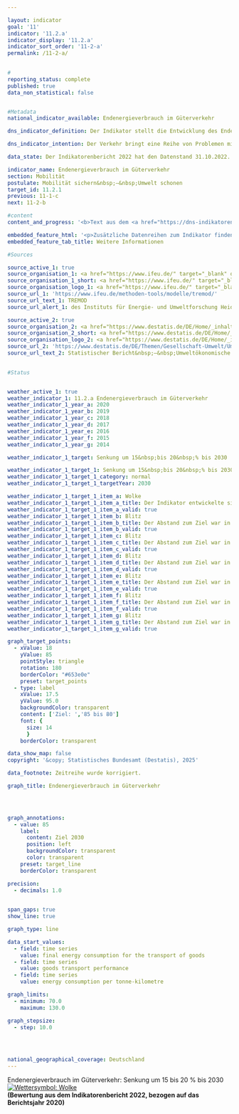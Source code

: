 ```yaml
---

layout: indicator        
goal: '11'        
indicator: '11.2.a'        
indicator_display: '11.2.a'        
indicator_sort_order: '11-2-a'        
permalink: /11-2-a/        
        

#
reporting_status: complete        
published: true        
data_non_statistical: false        


#Metadata        
national_indicator_available: Endenergieverbrauch im Güterverkehr        

dns_indicator_definition: Der Indikator stellt die Entwicklung des Endenergieverbrauchs für den Transport von Gütern im Inland in der Binnenschifffahrt, im Eisenbahn- und im Straßengüterverkehr dar.        

dns_indicator_intention: Der Verkehr bringt eine Reihe von Problemen mit sich. So beeinträchtigen etwa Lärm und Luftschadstoffe die Lebensqualität insbesondere in Städten und verkehrsbedingte Emissionen tragen zum Klimawandel bei. Der Ausstoß von schädlichen Treibhausgasen (<abbr title="Treibhausgas" tabindex="0">THG</abbr>) steht in engem Zusammenhang mit der im Verkehr verbrauchten Energie.<br>Ziel ist es den Endenergieverbrauch im Güterverkehr bis zum Jahr 2030&nbsp;um 15&nbsp;bis 20&nbsp;% gegenüber 2005&nbsp;zu senken.        

data_state: Der Indikatorenbericht 2022 hat den Datenstand 31.10.2022. Die Daten auf dieser Plattform werden regelmäßig aktualisiert, sodass online aktuellere Daten verfügbar sein können als im <a href="https://dns-indikatoren.de/assets/Publikationen/Indikatorenberichte/2022.pdf">Indikatorenbericht 2022</a> veröffentlicht.        

indicator_name: Endenergieverbrauch im Güterverkehr        
section: Mobilität        
postulate: Mobilität sichern&nbsp;–&nbsp;Umwelt schonen        
target_id: 11.2.1        
previous: 11-1-c        
next: 11-2-b        

#content         
content_and_progress: '<b>Text aus dem <a href="https://dns-indikatoren.de/assets/Publikationen/Indikatorenberichte/2022.pdf">Indikatorenbericht 2022&nbsp;</a></b><br><br>Die Daten zum Endenergieverbrauch im Inland werden der Transport-Emission-Model (<abbr title="Transport Emission Model" tabindex="0">TREMOD</abbr>-)Datenbank des Instituts für Energie- und Umweltforschung (<abbr title="Institut für Energie- und Umweltforschung Heidelberg gGmbH" tabindex="0">ifeu</abbr>) entnommen. <abbr title="Transport Emission Model" tabindex="0">TREMOD</abbr> ist ein Modell zur Bewertung von Verkehrsemissionen. Die Daten enthalten die Treibstoffverbräuche innerhalb Deutschlands unabhängig vom Ort der Betankung. Als Endenergie wird der direkt im Verkehr genutzte Teil der Energie bezeichnet. Die Umwandlungsverluste während der Herstellung der Kraftstoffe sowie eventuelle Leitungsverluste bleiben hierbei unberücksichtigt.<br><br>Die Beförderungsleistungen des Güterverkehrs zur Berechnung des spezifischen Energieverbrauchs in diesem Sektor stammen auch aus <abbr title="Transport Emission Model" tabindex="0">TREMOD</abbr>. Dabei wird der Güterverkehr über den Luftweg nicht mit einbezogen, da er vergleichsweise sehr gering ist.<br><br>Der Indikator zum Endenergieverbrauch im Güterverkehr bezieht sich definitionsgemäß auf den Verbrauch im Inland. Die Einflüsse der zunehmenden Auslandsverflechtung der deutschen Wirtschaft im Rahmen der Globalisierung werden nur unzureichend wiedergegeben.<br><br>Neben dem Energieverbrauch wird ergänzend auch die Energieeffizienz dargestellt, also der Energieverbrauch je Tonnenkilometer. Die Anzahl der Tonnenkilometer gibt Aufschluss darüber, inwieweit sich die Verkehrsleistung, also die transportierte Menge in Tonnen je gefahrenen Kilometer, ändert.<br><br>Der Endenergieverbrauch in der Güterbeförderung ist im Jahr 2020&nbsp;gegenüber 2005&nbsp;–&nbsp;entgegen dem angestrebten Ziel der Bundesregierung&nbsp;–&nbsp;um 1,8&nbsp;% angestiegen. Er hat damit einen Anteil von 28,7&nbsp;%<sup>1</sup> am gesamten Endenergieverbrauch des Verkehrs erreicht. Der starke Anstieg ist vor allem dem Gütertransport auf der Straße zuzuschreiben. Der Endenergieverbrauch im Straßengüterverkehr hat in diesem Zeitraum um 3,8&nbsp;% zugenommen, während bei der Bahn und der Binnenschifffahrt der Verbrauch deutlich reduziert wurde (–17,9&nbsp;<abbr title="beziehungsweise" tabindex="0">bzw.</abbr> –32,7&nbsp;%).<br><br>Im gleichen Zeitraum hat sich die Güterbeförderungsleistung um 15,9&nbsp;% erhöht. Bei vergleichbarem Energieverbrauch in den Jahren 2005&nbsp;und 2020&nbsp;konnte dadurch eine deutliche Effizienzsteigerung um 12,2&nbsp;% in diesem Zeitraum erreicht werden.<br><br>Während der Wirtschaftskrise von 2009&nbsp;ist die preisbereinigte Bruttowertschöpfung im Verarbeitenden Gewerbe mit knapp 20&nbsp;% besonders stark zurückgegangen. Dieser starke Einbruch wirkte sich insbesondere auf den Verkehrssektor aus, da dieser unmittelbar auf die Zu- und Abnahme der Warenproduktion reagiert. Die daraus resultierende geringere Auslastung der Transportkapazitäten erklärt den leichten Anstieg des durchschnittlichen Energieverbrauchs je Tonnenkilometer, obwohl der absolute Energieverbrauch insgesamt während der Krisenjahre stark zurückging.<br><br>Nach der Krise hat sich die Transportbranche schnell wieder erholt und die Beförderungsleistung lag schon im Jahr 2010&nbsp;45&nbsp;Milliarden Tonnenkilometer über dem Wert von 2005. Im Jahr 2015&nbsp;wurde das Vorkrisenniveau aus dem Jahr 2008&nbsp;überschritten. Die Steigerung setzte sich mit 12&nbsp;% bis zum Jahr 2019&nbsp;gegenüber 2010&nbsp;fort. Gleichzeitig stieg der Energieverbrauch jedoch nur um 4,3&nbsp;%, was zu einer Effizienzsteigerung in diesem Zeitraum von 6,9&nbsp;% führte. Im ersten Pandemiejahr zeigt sich eine Umkehr der Entwicklung. So reduzierte sich 2020&nbsp;gegenüber 2019&nbsp;der Energieverbrauch um 3,2&nbsp;% und das Transportaufkommen um 4,3&nbsp;%. Die Auswirkungen der Pandemie waren damit allerdings beim Gütertransport nicht so gravierend wie beim Personenverkehr (siehe Indikator <a href="https://dnsTestEnvironment.github.io/dns-indicators/11-2-b">11.2.b</a>). Der vergleichsweise geringere Rückgang des Energieverbrauchs führte zudem zu einer leichten Verschlechterung der Effizienz um 1,2&nbsp;%.<br><br>So kommt es am aktuellen Rand zwar bezüglich des Indikators an sich zu einer günstigen Entwicklung, zugleich nahm aber der Verbrauch je Tonnenkilometer zu.<br><br><small><sup>1</sup>Die Summe der Anteile von Güterverkehr (Indikator 11.2.a) und Personenverkehr (Indikator <a href="https://dnsTestEnvironment.github.io/dns-indicators/11-2-b">11.2.b</a>) am gesamten Endenergieverbrauch durch den Verkehr ergeben zusammen nicht 100&nbsp;%. Diese Abweichung ist durch unterschiedliche Abgrenzungen der Energieverbräuche im Personen- und Güterverkehr (Inlandsverbrauch; Quelle: <abbr title="Transport Emission Model" tabindex="0">TREMOD</abbr>) und des gesamten Endenergieverbrauchs im Verkehr (Inlandsabsatz; Quelle: AG Energiebilanzen) bedingt.</small>'        

embedded_feature_html: '<p>Zusätzliche Datenreihen zum Indikator finden Sie <a href="https://dnsTestEnvironment.github.io/dns-indicators/public/AddInfos/de/11_2_a.pdf" target="_blank" >hier</a>.</p><br><small>Hinweis: PDF-Dokumente können Sie sich (je nach Browsereinstellung) direkt in Ihrem Browser anzeigen lassen oder Sie laden das PDF-Dokument herunter und öffnen es mit einem PDF-Reader Ihrer Wahl. Eine Anleitung wie Sie für ausgewählte Browser die entsprechende Einstellung ändern können, finden Sie <a href="https://sdg-indikatoren.de/public/HowToPdfDownload.pdf">hier</a>.</small>'
embedded_feature_tab_title: Weitere Informationen        

#Sources        

source_active_1: true
source_organisation_1: <a href="https://www.ifeu.de/" target="_blank" onclick="return confirm_alert('des Instituts für Energie- und Umweltforschung Heidelberg gGmbH', 'De')">Institut für Energie- und Umweltforschung Heidelberg gGmbH</a>
source_organisation_1_short: <a href="https://www.ifeu.de/" target="_blank" onclick="return confirm_alert('des Instituts für Energie- und Umweltforschung Heidelberg gGmbH', 'De')">Institut für Energie- und Umweltforschung Heidelberg gGmbH</a>
source_organisation_logo_1: <a href="https://www.ifeu.de/" target="_blank" onclick="return confirm_alert('des Instituts für Energie- und Umweltforschung Heidelberg gGmbH', 'De')"><img src="https://dnsTestEnvironment.github.io/dns-indicators/public/OrgImgDe/ifeu.png" alt="Institut für Energie- und Umweltforschung Heidelberg gGmbH" title=" Klicken Sie hier um zur Homepage der Organisation Institut für Energie- und Umweltforschung Heidelberg gGmbH zu gelangen." style="height:60px; width:148px; border:transparent"/></a>
source_url_1: 'https://www.ifeu.de/methoden-tools/modelle/tremod/'
source_url_text_1: TREMOD
source_url_alert_1: des Instituts für Energie- und Umweltforschung Heidelberg gGmbH

source_active_2: true
source_organisation_2: <a href="https://www.destatis.de/DE/Home/_inhalt.html" target="_blank">Statistisches Bundesamt</a>
source_organisation_2_short: <a href="https://www.destatis.de/DE/Home/_inhalt.html" target="_blank">Statistisches Bundesamt</a>
source_organisation_logo_2: <a href="https://www.destatis.de/DE/Home/_inhalt.html" target="_blank"><img src="https://dnsTestEnvironment.github.io/dns-indicators/public/OrgImgDe/destatis.png" alt="Statistisches Bundesamt" title=" Klicken Sie hier um zur Homepage der Organisation Statistisches Bundesamt zu gelangen." style="height:60px; width:148px; border:transparent"/></a>
source_url_2: 'https://www.destatis.de/DE/Themen/Gesellschaft-Umwelt/Umwelt/UGR/verkehr-tourismus/_inhalt.html#_xec5s7x8p'
source_url_text_2: Statistischer Bericht&nbsp;–&nbsp;Umweltökonomische Gesamtrechnungen (<abbr title="Umweltökonomische Gesamtrechnungen" tabindex="0">UGR</abbr>)&nbsp;–&nbsp;Verkehr und Umwelt
        

#Status        


weather_active_1: true
weather_indicator_1: 11.2.a Endenergieverbrauch im Güterverkehr
weather_indicator_1_year_a: 2020
weather_indicator_1_year_b: 2019
weather_indicator_1_year_c: 2018
weather_indicator_1_year_d: 2017
weather_indicator_1_year_e: 2016
weather_indicator_1_year_f: 2015
weather_indicator_1_year_g: 2014

weather_indicator_1_target: Senkung um 15&nbsp;bis 20&nbsp;% bis 2030

weather_indicator_1_target_1: Senkung um 15&nbsp;bis 20&nbsp;% bis 2030
weather_indicator_1_target_1_category: normal
weather_indicator_1_target_1_targetYear: 2030

weather_indicator_1_target_1_item_a: Wolke
weather_indicator_1_target_1_item_a_title: Der Indikator entwickelte sich in 2020 zwar in die gewünschte Richtung auf das Ziel zu, bei Fortsetzung der Entwicklung wäre das Ziel im Zieljahr aber um mehr als 20 % der Differenz zwischen Zielwert und dem Wert aus 2020 verfehlt worden.
weather_indicator_1_target_1_item_a_valid: true
weather_indicator_1_target_1_item_b: Blitz
weather_indicator_1_target_1_item_b_title: Der Abstand zum Ziel war in 2019 konstant hoch oder hat sich vergrößert. Der Indikator entwickelte sich also nicht in die gewünschte Richtung.
weather_indicator_1_target_1_item_b_valid: true
weather_indicator_1_target_1_item_c: Blitz
weather_indicator_1_target_1_item_c_title: Der Abstand zum Ziel war in 2018 konstant hoch oder hat sich vergrößert. Der Indikator entwickelte sich also nicht in die gewünschte Richtung.
weather_indicator_1_target_1_item_c_valid: true
weather_indicator_1_target_1_item_d: Blitz
weather_indicator_1_target_1_item_d_title: Der Abstand zum Ziel war in 2017 konstant hoch oder hat sich vergrößert. Der Indikator entwickelte sich also nicht in die gewünschte Richtung.
weather_indicator_1_target_1_item_d_valid: true
weather_indicator_1_target_1_item_e: Blitz
weather_indicator_1_target_1_item_e_title: Der Abstand zum Ziel war in 2016 konstant hoch oder hat sich vergrößert. Der Indikator entwickelte sich also nicht in die gewünschte Richtung.
weather_indicator_1_target_1_item_e_valid: true
weather_indicator_1_target_1_item_f: Blitz
weather_indicator_1_target_1_item_f_title: Der Abstand zum Ziel war in 2015 konstant hoch oder hat sich vergrößert. Der Indikator entwickelte sich also nicht in die gewünschte Richtung.
weather_indicator_1_target_1_item_f_valid: true
weather_indicator_1_target_1_item_g: Blitz
weather_indicator_1_target_1_item_g_title: Der Abstand zum Ziel war in 2014 konstant hoch oder hat sich vergrößert. Der Indikator entwickelte sich also nicht in die gewünschte Richtung.
weather_indicator_1_target_1_item_g_valid: true        

graph_target_points:
  - xValue: 18
    yValue: 85
    pointStyle: triangle
    rotation: 180
    borderColor: "#653e0e"
    preset: target_points
  - type: label
    xValue: 17.5
    yValue: 95.0
    backgroundColor: transparent
    content: ['Ziel: ','85 bis 80']
    font: {
      size: 14
      }
    borderColor: transparent        

data_show_map: false        
copyright: '&copy; Statistisches Bundesamt (Destatis), 2025'        

data_footnote: Zeitreihe wurde korrigiert.        

graph_title: Endenergieverbrauch im Güterverkehr        

        


graph_annotations:
  - value: 85
    label:
      content: Ziel 2030
      position: left
      backgroundColor: transparent
      color: transparent
    preset: target_line
    borderColor: transparent        

precision: 
  - decimals: 1.0
            

span_gaps: true        
show_line: true        

graph_type: line        

data_start_values: 
  - field: time series
    value: final energy consumption for the transport of goods
  - field: time series
    value: goods transport performance
  - field: time series
    value: energy consumption per tonne-kilometre        

graph_limits: 
  - minimum: 70.0
    maximum: 130.0        

graph_stepsize: 
  - step: 10.0
            

                        

national_geographical_coverage: Deutschland                
---
```



<div>
  <div class="my-header">
    <label class="default">Endenergieverbrauch im Güterverkehr: Senkung um 15&nbsp;bis 20&nbsp;% bis 2030
      <a href="https://dnsTestEnvironment.github.io/dns-indicators/status"><img src="https://sdg-indikatoren.de/public/Wettersymbole/Wolke.png" title="Der Indikator entwickelte sich in 2020 zwar in die gewünschte Richtung auf das Ziel zu, bei Fortsetzung der Entwicklung wäre das Ziel im Zieljahr aber um mehr als 20 % der Differenz zwischen Zielwert und dem Wert aus 2020 verfehlt worden." alt="Wettersymbol: Wolke"/>
      </a>
    </label>
  </div>
</div>
<div class="my-header-note">
  <label class="default"><b>(Bewertung aus dem Indikatorenbericht 2022, bezogen auf das Berichtsjahr 2020)
  </b></label>
</div>